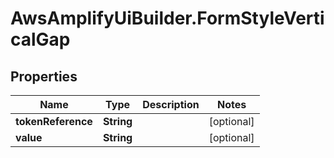 # AwsAmplifyUiBuilder.FormStyleVerticalGap

## Properties

Name | Type | Description | Notes
------------ | ------------- | ------------- | -------------
**tokenReference** | **String** |  | [optional] 
**value** | **String** |  | [optional] 



